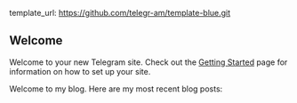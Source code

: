 template_url:  https://github.com/telegr-am/template-blue.git
## Welcome

Welcome to your new Telegram site.  Check out the [Getting Started](/getting_started) page
for information on how to set up your site.

<span data-lift="if?extra_true=has_blog">Welcome to my blog.  Here are my most recent blog posts:</span>

<div data-lift="if?extra_true=has_blog">
      <div data-lift="blog.simple"></div>
</div>

[title: Home]: /